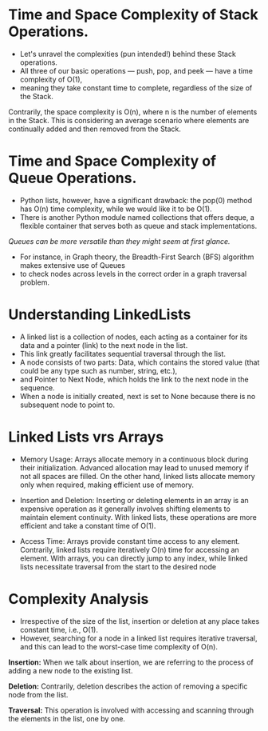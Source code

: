 # Time and Space Complexity of Stack Operations.

- Let's unravel the complexities (pun intended!) behind these Stack operations.
- All three of our basic operations — push, pop, and peek — have a time complexity of O(1),
- meaning they take constant time to complete, regardless of the size of the Stack.

Contrarily, the space complexity is O(n), where n is the number of elements in the Stack.
This is considering an average scenario where elements are continually added and then removed from the Stack.

# Time and Space Complexity of Queue Operations.

- Python lists, however, have a significant drawback: the pop(0) method has O(n) time complexity, while we would like it to be O(1).
- There is another Python module named collections that offers deque, a flexible container that serves both as queue and stack implementations.

_Queues can be more versatile than they might seem at first glance._

- For instance, in Graph theory, the Breadth-First Search (BFS) algorithm makes extensive use of Queues
- to check nodes across levels in the correct order in a graph traversal problem.

# Understanding LinkedLists
- A linked list is a collection of nodes, each acting as a container for its data and a pointer (link) to the next node in the list. 
- This link greatly facilitates sequential traversal through the list.
- A node consists of two parts: Data, which contains the stored value (that could be any type such as number, string, etc.), 
- and Pointer to Next Node, which holds the link to the next node in the sequence. 
- When a node is initially created, next is set to None because there is no subsequent node to point to.

# Linked Lists vrs Arrays
- Memory Usage: Arrays allocate memory in a continuous block during their initialization. 
  Advanced allocation may lead to unused memory if not all spaces are filled. On the other hand, 
  linked lists allocate memory only when required, making efficient use of memory.

- Insertion and Deletion: Inserting or deleting elements in an array is an expensive operation as it generally involves shifting elements to maintain element continuity. 
  With linked lists, these operations are more efficient and take a constant time of O(1).

- Access Time: Arrays provide constant time access to any element. Contrarily, linked lists require iteratively O(n) time for accessing an element. 
  With arrays, you can directly jump to any index, while linked lists necessitate traversal from the start to the desired node

# Complexity Analysis
- Irrespective of the size of the list, insertion or deletion at any place takes constant time, i.e., O(1).
- However, searching for a node in a linked list requires iterative traversal, and this can lead to the worst-case time complexity of O(n).

**Insertion:** When we talk about insertion, we are referring to the process of adding a new node to the existing list.

**Deletion:** Contrarily, deletion describes the action of removing a specific node from the list.

**Traversal:** This operation is involved with accessing and scanning through the elements in the list, one by one.